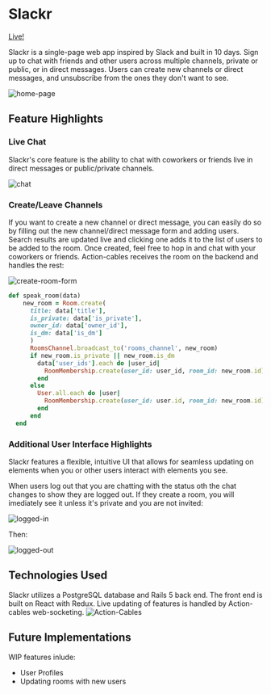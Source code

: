# Slackr
[Live!](https://slackr.jackson-woods.com)

 Slackr is a single-page web app inspired by Slack and built in 10 days. Sign up to chat with friends and other users across multiple channels, private or public, or in direct messages. Users can create new channels or direct messages, and unsubscribe from the ones they don't want to see.

![home-page](https://raw.githubusercontent.com/jpwoods92/Slackr/master/app/assets/images/home-page.png)

## Feature Highlights

### Live Chat
Slackr's core feature is the ability to chat with coworkers or friends live in direct messages or public/private channels. 

![chat](https://raw.githubusercontent.com/jpwoods92/Slackr/master/app/assets/images/chat.png)

### Create/Leave Channels
If you want to create a new channel or direct message, you can easily do so by filling out the new channel/direct message form and adding users. Search results are updated live and clicking one adds it to the list of users to be added to the room. Once created, feel free to hop in and chat with your coworkers or friends. Action-cables receives the room on the backend and handles the rest:

![create-room-form](https://raw.githubusercontent.com/jpwoods92/Slackr/master/app/assets/images/create-room-form.png)


```ruby
def speak_room(data) 
    new_room = Room.create(
      title: data['title'], 
      is_private: data['is_private'], 
      owner_id: data['owner_id'], 
      is_dm: data['is_dm']
      )
      RoomsChannel.broadcast_to('rooms_channel', new_room)
      if new_room.is_private || new_room.is_dm
        data['user_ids'].each do |user_id|
          RoomMembership.create(user_id: user_id, room_id: new_room.id)
        end
      else
        User.all.each do |user|
          RoomMembership.create(user_id: user.id, room_id: new_room.id)
        end
      end
  end
```

### Additional User Interface Highlights
Slackr features a flexible, intuitive UI that allows for seamless updating on elements when you or other users interact with elements you see.

When users log out that you are chatting with the status oth the chat changes to show they are logged out. If they create a room, you will imediately see it unless it's private and you are not invited:

![logged-in](https://raw.githubusercontent.com/jpwoods92/Slackr/master/app/assets/images/before.png)

Then:

![logged-out](https://raw.githubusercontent.com/jpwoods92/Slackr/master/app/assets/images/after.png)


## Technologies Used
Slackr utilizes a PostgreSQL database and Rails 5 back end. The front end is built on React with Redux. Live updating of features is handled by Action-cables web-socketing. 
![Action-Cables](https://github.com/jpwoods92/Slackr/blob/master/app/assets/images/action-cable-diagram.png)

## Future Implementations
WIP features inlude:
+ User Profiles
+ Updating rooms with new users
